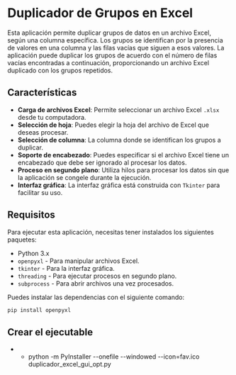 # Duplicador de Grupos en Excel

Esta aplicación permite duplicar grupos de datos en un archivo Excel, según una columna específica. Los grupos se identifican por la presencia de valores en una columna y las filas vacías que siguen a esos valores. La aplicación puede duplicar los grupos de acuerdo con el número de filas vacías encontradas a continuación, proporcionando un archivo Excel duplicado con los grupos repetidos.

## Características

- **Carga de archivos Excel**: Permite seleccionar un archivo Excel `.xlsx` desde tu computadora.
- **Selección de hoja**: Puedes elegir la hoja del archivo de Excel que deseas procesar.
- **Selección de columna**: La columna donde se identifican los grupos a duplicar.
- **Soporte de encabezado**: Puedes especificar si el archivo Excel tiene un encabezado que debe ser ignorado al procesar los datos.
- **Proceso en segundo plano**: Utiliza hilos para procesar los datos sin que la aplicación se congele durante la ejecución.
- **Interfaz gráfica**: La interfaz gráfica está construida con `Tkinter` para facilitar su uso.

## Requisitos

Para ejecutar esta aplicación, necesitas tener instalados los siguientes paquetes:

- Python 3.x
- `openpyxl` - Para manipular archivos Excel.
- `tkinter` - Para la interfaz gráfica.
- `threading` - Para ejecutar procesos en segundo plano.
- `subprocess` - Para abrir archivos una vez procesados.

Puedes instalar las dependencias con el siguiente comando:

```bash
pip install openpyxl
```
## Crear el ejecutable
- * python -m PyInstaller --onefile --windowed --icon=fav.ico duplicador_excel_gui_opt.py
